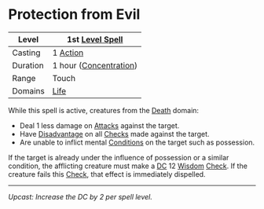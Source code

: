 # Protection from Evil

| Level    | 1st [Level Spell](../../../Spell%20Level.md)                                           |
| -------- | --------------------------------------------------- |
| Casting  | 1 [Action](../../../../Game%20Procedures/Action.md) |
| Duration | 1 hour ([Concentration](../../../Concentration.md)) |
| Range    | Touch                                               |
| Domains  | [Life](../../../Spell%20Domains/Life.md)            |

While this spell is active, creatures from the [Death](../../../Spell%20Domains/Death.md) domain: 
- Deal 1 less damage on [Attacks](../../../../Game%20Procedures/Attack.md) against the target.
- Have [Disadvantage](../../../../Game%20Procedures/Dice%20Rolls/Disadvantage.md) on all [Checks](../../../../Game%20Procedures/Check.md) made against the target.
- Are unable to inflict mental [Conditions](../../../../Conditions/!Conditions.md) on the target such as possession.

If the target is already under the influence of possession or a similar condition, the afflicting creature must make a [DC](../../../../Game%20Procedures/DC.md) 12 [Wisdom](../../../../Player%20Characters/Chosen%20Statistics/Wisdom.md) [Check](../../../../Game%20Procedures/Check.md). If the creature fails this [Check](../../../../Game%20Procedures/Check.md), that effect is immediately dispelled.

---
*Upcast: Increase the DC by 2 per spell level.*